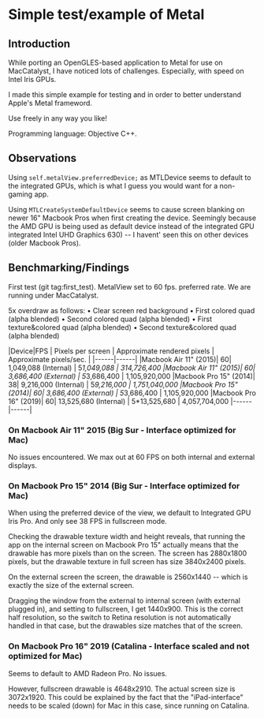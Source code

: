 # Simple test/example of Metal

## Introduction

While porting an OpenGLES-based application to Metal for use on MacCatalyst, I have noticed lots of challenges. Especially, with speed on Intel Iris GPUs.

I made this simple example for testing and in order to better understand Apple's Metal frameword.

Use freely in any way you like!

Programming language: Objective C++.

## Observations

Using `self.metalView.preferredDevice;` as MTLDevice seems to default to the integrated GPUs, which is what I guess you would want for a non-gaming app. 

Using `MTLCreateSystemDefaultDevice` seems to cause screen blanking on newer 16" Macbook Pros when first creating the device. Seemingly because the AMD GPU is being used as default device instead of the integrated GPU integrated Intel UHD Graphics 630) -- I havent' seen this on other devices (older Macbook Pros). 

## Benchmarking/Findings

First test (git tag:first_test). MetalView set to 60 fps. preferred rate. We are running under MacCatalyst.

5x overdraw as follows:
• Clear screen red background 
• First colored quad (alpha blended)
• Second colored quad (alpha blended)
• First texture&colored quad (alpha blended)
• Second texture&colored quad (alpha blended)

|Device|FPS   | Pixels per screen | Approximate rendered pixels | Approximate pixels/sec. | 
|------|------|
|Macbook Air 11" (2015)| 60| 1,049,088 (Internal) | 5*1,049,088 | 314,726,400
|Macbook Air 11" (2015)| 60| 3,686,400 (External) | 5*3,686,400 | 1,105,920,000
|Macbook Pro 15" (2014)| 38| 9,216,000 (Internal) |  5*9,216,000 | 1,751,040,000
|Macbook Pro 15" (2014)| 60| 3,686,400 (External) |  5*3,686,400 | 1,105,920,000
|Macbook Pro 16" (2019)| 60| 13,525,680 (Internal) |  5*13,525,680 | 4,057,704,000
|------|------|

### On Macbook Air 11" 2015 (Big Sur - Interface optimized for Mac)
No issues encountered. We max out at 60 FPS on both internal and external displays.

### On Macbook Pro 15" 2014 (Big Sur - Interface optimized for Mac)
When using the preferred device of the view, we default to Integrated GPU Iris Pro. And only see 38 FPS in fullscreen mode.

Checking the drawable texture width and height reveals, that running the app on the internal screen on Macbook Pro 15" actually means that the drawable has more pixels than on the screen. 
The screen has 2880x1800 pixels, but the drawable texture in full screen has size 3840x2400 pixels. 

On the external screen the screen, the drawable is 2560x1440 -- which is exactly the size of the external screen.

Dragging the window from the external to internal screen (with external plugged in), and setting to fullscreen, I get 1440x900. This is the correct half resolution, so the switch to Retina resolution is not automatically handled in that case, but the drawables size matches that of the screen.

### On Macbook Pro 16" 2019 (Catalina - Interface scaled and not optimized for Mac) 
Seems to default to AMD Radeon Pro. No issues.

However, fullscreen drawable is 4648x2910. The actual screen size is 3072x1920. This could be explained by the fact that the "iPad-interface" needs to be scaled (down) for Mac in this case, since running on Catalina.
